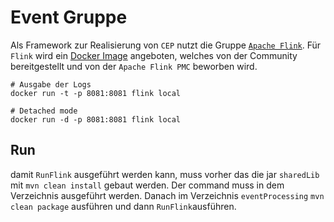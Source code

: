 # Event Gruppe

Als Framework zur Realisierung von `CEP` nutzt die Gruppe [`Apache Flink`](https://flink.apache.org/). Für `Flink` wird ein [Docker Image](https://flink.apache.org/news/2017/05/16/official-docker-image.html) angeboten, welches von der Community bereitgestellt und von der `Apache Flink PMC` beworben wird.

```
# Ausgabe der Logs
docker run -t -p 8081:8081 flink local

# Detached mode
docker run -d -p 8081:8081 flink local
```

## Run

damit `RunFlink` ausgeführt werden kann, muss vorher das die jar `sharedLib` mit `mvn clean install` gebaut werden. Der command muss in dem Verzeichnis ausgeführt werden. Danach im Verzeichnis `eventProcessing` `mvn clean package` ausführen und dann `RunFlink`ausführen.
